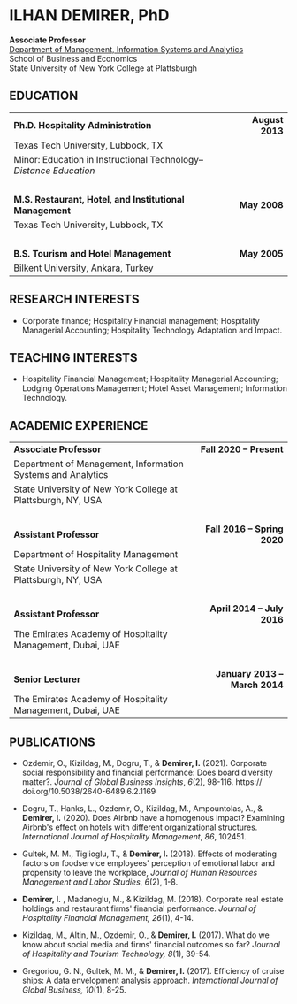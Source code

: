 # ILHAN DEMIRER, PhD

**Associate Professor**  
[Department of Management, Information Systems and Analytics](https://www.plattsburgh.edu/academics/schools/business-economics/misa/index.html)  
School of Business and Economics  
State University of New York College at Plattsburgh

## EDUCATION

|                                                                   |                 |
| ----------------------------------------------------------------- | --------------: |
| **Ph.D. Hospitality Administration**                              | **August 2013** |
| Texas Tech University, Lubbock, TX                                |                 |
| Minor: Education in Instructional Technology–_Distance Education_ |                 |
| <br>                                                              |                 |
| **M.S. Restaurant, Hotel, and Institutional Management**          |    **May 2008** |
| Texas Tech University, Lubbock, TX                                |                 |
| <br>                                                              |                 |
| **B.S. Tourism and Hotel Management**                             |    **May 2005** |
| Bilkent University, Ankara, Turkey                                |                 |

## RESEARCH INTERESTS

- Corporate finance; Hospitality Financial management; Hospitality Managerial Accounting; Hospitality Technology Adaptation and Impact.

## TEACHING INTERESTS

- Hospitality Financial Management; Hospitality Managerial Accounting; Lodging Operations Management; Hotel Asset Management; Information Technology.

## ACADEMIC EXPERIENCE

|                                                              |                               |
| ------------------------------------------------------------ | ----------------------------: |
| **Associate Professor**                                      |       **Fall 2020 – Present** |
| Department of Management, Information Systems and Analytics  |                               |
| State University of New York College at Plattsburgh, NY, USA |                               |
| <br>                                                         |                               |
| **Assistant Professor**                                      |   **Fall 2016 – Spring 2020** |
| Department of Hospitality Management                         |                               |
| State University of New York College at Plattsburgh, NY, USA |                               |
| <br>                                                         |                               |
| **Assistant Professor**                                      |    **April 2014 – July 2016** |
| The Emirates Academy of Hospitality Management, Dubai, UAE   |                               |
| <br>                                                         |                               |
| **Senior Lecturer**                                          | **January 2013 – March 2014** |
| The Emirates Academy of Hospitality Management, Dubai, UAE   |                               |

## PUBLICATIONS

- Ozdemir, O., Kizildag, M., Dogru, T., &amp; **Demirer, I.** (2021). Corporate social responsibility and financial performance: Does board diversity matter?. _Journal of Global Business Insights_, _6_(2), 98-116. https:// doi.org/10.5038/2640-6489.6.2.1169

- Dogru, T., Hanks, L., Ozdemir, O., Kizildag, M., Ampountolas, A., &amp; **Demirer, I.** (2020). Does Airbnb have a homogenous impact? Examining Airbnb&#39;s effect on hotels with different organizational structures. _International Journal of Hospitality Management_, _86_, 102451.

- Gultek, M. M., Tiglioglu, T., &amp; **Demirer, I.** (2018). Effects of moderating factors on foodservice employees&#39; perception of emotional labor and propensity to leave the workplace, _Journal of Human Resources Management and Labor Studies_, _6_(2), 1-8.

- **Demirer, I.** , Madanoglu, M., &amp; Kizildag, M. (2018). Corporate real estate holdings and restaurant firms&#39; financial performance. _Journal of Hospitality Financial Management, 26_(1), 4-14.

- Kizildag, M., Altin, M., Ozdemir, O., &amp; **Demirer, I.** (2017). What do we know about social media and firms&#39; financial outcomes so far? _Journal of Hospitality and Tourism Technology, 8_(1), 39-54.

- Gregoriou, G. N., Gultek, M. M., &amp; **Demirer, I.** (2017). Efficiency of cruise ships: A data envelopment analysis approach. _International Journal of Global Business, 10_(1), 8-25.
